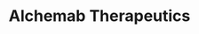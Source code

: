 ---
linkedin: https://linkedin.com/company/alchemab-therapeutics-ltd
logohandle: alchemab
sort: alchemab
title: Alchemab Therapeutics
twitter: https://x.com/alchemabtx
website: https://www.alchemab.com/
---
